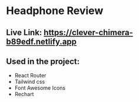 # Headphone Review


## Live Link: https://clever-chimera-b89edf.netlify.app

## Used in the project:
- React Router
- Tailwind css
- Font Awesome Icons
- Rechart